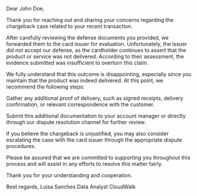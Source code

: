Dear John Doe,

Thank you for reaching out and sharing your concerns regarding the chargeback case related to your recent transaction.

After carefully reviewing the defense documents you provided, we forwarded them to the card issuer for evaluation. Unfortunately, the issuer did not accept our defense, as the cardholder continues to assert that the product or service was not delivered. According to their assessment, the evidence submitted was insufficient to overturn this claim.

We fully understand that this outcome is disappointing, especially since you maintain that the product was indeed delivered. At this point, we recommend the following steps:

Gather any additional proof of delivery, such as signed receipts, delivery confirmation, or relevant correspondence with the customer.

Submit this additional documentation to your account manager or directly through our dispute resolution channel for further review.

If you believe the chargeback is unjustified, you may also consider escalating the case with the card issuer through the appropriate dispute procedures.

Please be assured that we are committed to supporting you throughout this process and will assist in any efforts to resolve this matter fairly.

Thank you for your understanding and cooperation.

Best regards,
Luisa Sanches
Data Analyst
CloudWalk